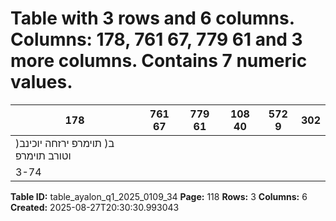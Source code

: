 # Table with 3 rows and 6 columns. Columns: 178, 761 67, 779 61 and 3 more columns. Contains 7 numeric values.

| 178 | 761 67 | 779 61 | 108 40 | 572 9 | 302 |
|---|---|---|---|---|---|
| )ב( תוימרפ ירזחה יוכינב וטורב תוימרפ |  |  |  |  |  |
| 3-74 |  |  |  |  |  |

**Table ID:** table_ayalon_q1_2025_0109_34
**Page:** 118
**Rows:** 3
**Columns:** 6
**Created:** 2025-08-27T20:30:30.993043
